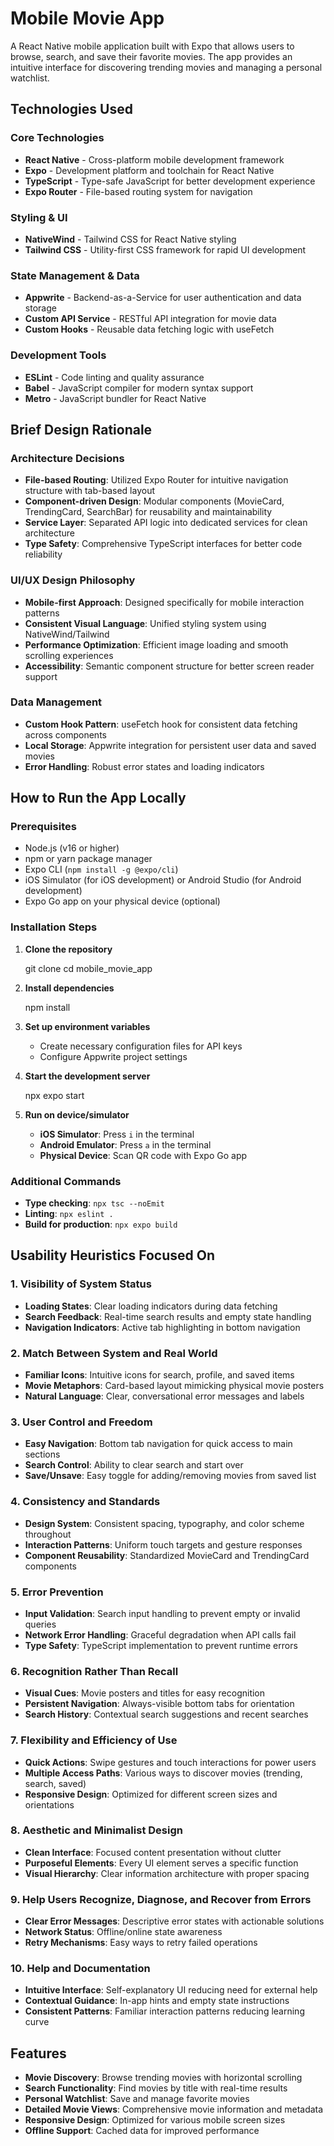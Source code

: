 # Mobile Movie App

A React Native mobile application built with Expo that allows users to browse, search, and save their favorite movies. The app provides an intuitive interface for discovering trending movies and managing a personal watchlist.

## Technologies Used

### Core Technologies
- **React Native** - Cross-platform mobile development framework
- **Expo** - Development platform and toolchain for React Native
- **TypeScript** - Type-safe JavaScript for better development experience
- **Expo Router** - File-based routing system for navigation

### Styling & UI
- **NativeWind** - Tailwind CSS for React Native styling
- **Tailwind CSS** - Utility-first CSS framework for rapid UI development

### State Management & Data
- **Appwrite** - Backend-as-a-Service for user authentication and data storage
- **Custom API Service** - RESTful API integration for movie data
- **Custom Hooks** - Reusable data fetching logic with useFetch

### Development Tools
- **ESLint** - Code linting and quality assurance
- **Babel** - JavaScript compiler for modern syntax support
- **Metro** - JavaScript bundler for React Native

## Brief Design Rationale

### Architecture Decisions
- **File-based Routing**: Utilized Expo Router for intuitive navigation structure with tab-based layout
- **Component-driven Design**: Modular components (MovieCard, TrendingCard, SearchBar) for reusability and maintainability
- **Service Layer**: Separated API logic into dedicated services for clean architecture
- **Type Safety**: Comprehensive TypeScript interfaces for better code reliability

### UI/UX Design Philosophy
- **Mobile-first Approach**: Designed specifically for mobile interaction patterns
- **Consistent Visual Language**: Unified styling system using NativeWind/Tailwind
- **Performance Optimization**: Efficient image loading and smooth scrolling experiences
- **Accessibility**: Semantic component structure for better screen reader support

### Data Management
- **Custom Hook Pattern**: useFetch hook for consistent data fetching across components
- **Local Storage**: Appwrite integration for persistent user data and saved movies
- **Error Handling**: Robust error states and loading indicators

## How to Run the App Locally

### Prerequisites
- Node.js (v16 or higher)
- npm or yarn package manager
- Expo CLI (`npm install -g @expo/cli`)
- iOS Simulator (for iOS development) or Android Studio (for Android development)
- Expo Go app on your physical device (optional)

### Installation Steps

1. **Clone the repository**

   git clone <repository-url>
   cd mobile_movie_app


2. **Install dependencies**

   npm install


3. **Set up environment variables**
   - Create necessary configuration files for API keys
   - Configure Appwrite project settings

4. **Start the development server**

   npx expo start


5. **Run on device/simulator**
   - **iOS Simulator**: Press `i` in the terminal
   - **Android Emulator**: Press `a` in the terminal
   - **Physical Device**: Scan QR code with Expo Go app

### Additional Commands
- **Type checking**: `npx tsc --noEmit`
- **Linting**: `npx eslint .`
- **Build for production**: `npx expo build`

## Usability Heuristics Focused On

### 1. Visibility of System Status
- **Loading States**: Clear loading indicators during data fetching
- **Search Feedback**: Real-time search results and empty state handling
- **Navigation Indicators**: Active tab highlighting in bottom navigation

### 2. Match Between System and Real World
- **Familiar Icons**: Intuitive icons for search, profile, and saved items
- **Movie Metaphors**: Card-based layout mimicking physical movie posters
- **Natural Language**: Clear, conversational error messages and labels

### 3. User Control and Freedom
- **Easy Navigation**: Bottom tab navigation for quick access to main sections
- **Search Control**: Ability to clear search and start over
- **Save/Unsave**: Easy toggle for adding/removing movies from saved list

### 4. Consistency and Standards
- **Design System**: Consistent spacing, typography, and color scheme throughout
- **Interaction Patterns**: Uniform touch targets and gesture responses
- **Component Reusability**: Standardized MovieCard and TrendingCard components

### 5. Error Prevention
- **Input Validation**: Search input handling to prevent empty or invalid queries
- **Network Error Handling**: Graceful degradation when API calls fail
- **Type Safety**: TypeScript implementation to prevent runtime errors

### 6. Recognition Rather Than Recall
- **Visual Cues**: Movie posters and titles for easy recognition
- **Persistent Navigation**: Always-visible bottom tabs for orientation
- **Search History**: Contextual search suggestions and recent searches

### 7. Flexibility and Efficiency of Use
- **Quick Actions**: Swipe gestures and touch interactions for power users
- **Multiple Access Paths**: Various ways to discover movies (trending, search, saved)
- **Responsive Design**: Optimized for different screen sizes and orientations

### 8. Aesthetic and Minimalist Design
- **Clean Interface**: Focused content presentation without clutter
- **Purposeful Elements**: Every UI element serves a specific function
- **Visual Hierarchy**: Clear information architecture with proper spacing

### 9. Help Users Recognize, Diagnose, and Recover from Errors
- **Clear Error Messages**: Descriptive error states with actionable solutions
- **Network Status**: Offline/online state awareness
- **Retry Mechanisms**: Easy ways to retry failed operations

### 10. Help and Documentation
- **Intuitive Interface**: Self-explanatory UI reducing need for external help
- **Contextual Guidance**: In-app hints and empty state instructions
- **Consistent Patterns**: Familiar interaction patterns reducing learning curve

## Features

- **Movie Discovery**: Browse trending movies with horizontal scrolling
- **Search Functionality**: Find movies by title with real-time results
- **Personal Watchlist**: Save and manage favorite movies
- **Detailed Movie Views**: Comprehensive movie information and metadata
- **Responsive Design**: Optimized for various mobile screen sizes
- **Offline Support**: Cached data for improved performance